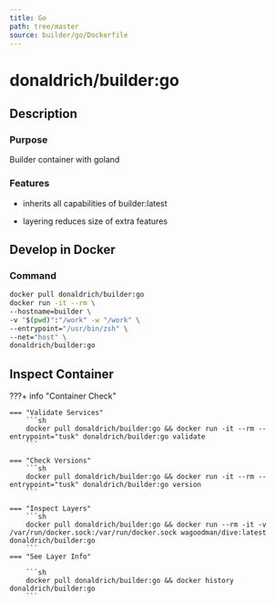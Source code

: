 ```yaml
---
title: Go
path: tree/master
source: builder/go/Dockerfile
---
```


# donaldrich/builder:go

## Description

### Purpose

Builder container with goland

### Features

- inherits all capabilities of builder:latest

- layering reduces size of extra features

## Develop in Docker

### Command

```sh
docker pull donaldrich/builder:go
docker run -it --rm \
--hostname=builder \
-v "$(pwd)":"/work" -w "/work" \
--entrypoint="/usr/bin/zsh" \
--net="host" \
donaldrich/builder:go
```

## Inspect Container

???+ info "Container Check"

    === "Validate Services"
        ```sh
        docker pull donaldrich/builder:go && docker run -it --rm --entrypoint="tusk" donaldrich/builder:go validate
        ```

    === "Check Versions"
        ```sh
        docker pull donaldrich/builder:go && docker run -it --rm --entrypoint="tusk" donaldrich/builder:go version
        ```

    === "Inspect Layers"
        ```sh
        docker pull donaldrich/builder:go && docker run --rm -it -v /var/run/docker.sock:/var/run/docker.sock wagoodman/dive:latest donaldrich/builder:go
        ```
    === "See Layer Info"

        ```sh
        docker pull donaldrich/builder:go && docker history donaldrich/builder:go
        ```
